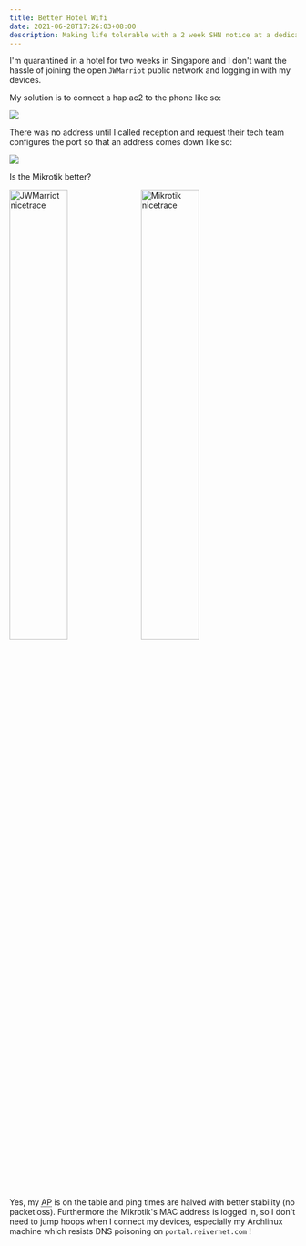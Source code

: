 ```yaml
---
title: Better Hotel Wifi
date: 2021-06-28T17:26:03+08:00
description: Making life tolerable with a 2 week SHN notice at a dedicated facility
---
```


I'm quarantined in a hotel for two weeks in Singapore and I don't want the
hassle of joining the open `JWMarriot` public network and logging in with my devices.

My solution is to connect a hap ac2 to the phone like so:

<img src="https://s.natalian.org/2021-06-28/hotel.jpeg">

There was no address until I called reception and request their tech team
configures the port so that an address comes down like so:

<img src="https://s.natalian.org/2021-06-28/settings.png">

Is the Mikrotik better?

<img width="45%" src="https://s.natalian.org/2021-06-28/JWmarriot.png" alt="JWMarriot nicetrace">
<img width="45%" src="https://s.natalian.org/2021-06-28/tik.png" alt="Mikrotik nicetrace">

Yes, my <abbr title="Wireless Access Point">AP</abbr> is on the table and ping times are halved with better stability
(no packetloss). Furthermore the Mikrotik's MAC address is logged in, so I
don't need to jump hoops when I connect my devices, especially my
Archlinux machine which resists DNS poisoning on `portal.reivernet.com` !
